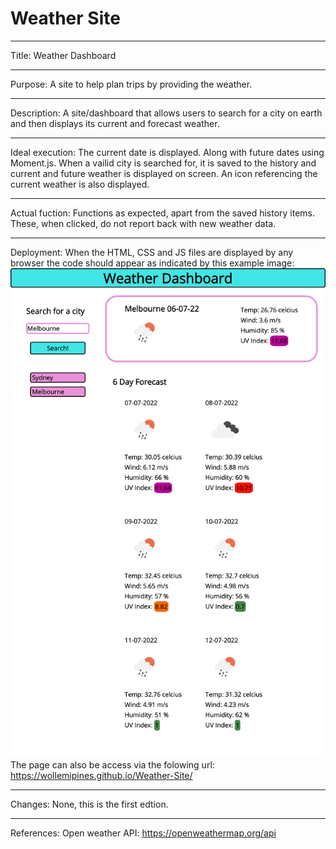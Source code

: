 # Weather Site
---

Title: Weather Dashboard

---

Purpose: A site to help plan trips by providing the weather.

---

Description: A site/dashboard that allows users to search for a city on earth and then displays its current and forecast weather. 

---

Ideal execution: The current date is displayed. Along with future dates using Moment.js. When a vailid city is searched for, it is saved to the history and current and future weather is displayed on screen. An icon referencing the current weather is also displayed.

---

Actual fuction: Functions as expected, apart from the saved history items. These, when clicked, do not report back with new weather data.


---

Deployment: When the HTML, CSS and JS files are displayed by any browser the code should appear as indicated by this example image: ![example](/assets/media/example.png)
The page can also be access via the folowing url: https://wollemipines.github.io/Weather-Site/

---

Changes: None, this is the first edtion.

---

References: Open weather API: https://openweathermap.org/api

